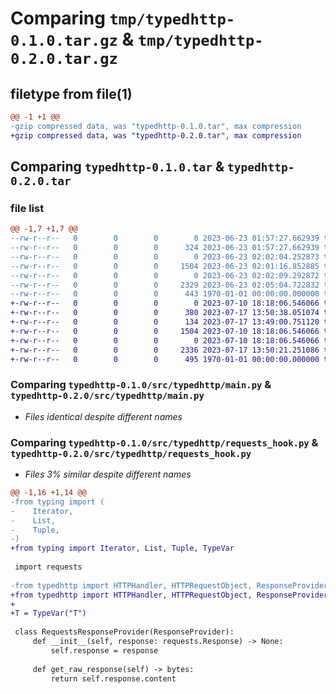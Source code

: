 # Comparing `tmp/typedhttp-0.1.0.tar.gz` & `tmp/typedhttp-0.2.0.tar.gz`

## filetype from file(1)

```diff
@@ -1 +1 @@
-gzip compressed data, was "typedhttp-0.1.0.tar", max compression
+gzip compressed data, was "typedhttp-0.2.0.tar", max compression
```

## Comparing `typedhttp-0.1.0.tar` & `typedhttp-0.2.0.tar`

### file list

```diff
@@ -1,7 +1,7 @@
--rw-r--r--   0        0        0        0 2023-06-23 01:57:27.662939 typedhttp-0.1.0/README.md
--rw-r--r--   0        0        0      324 2023-06-23 01:57:27.662939 typedhttp-0.1.0/pyproject.toml
--rw-r--r--   0        0        0        0 2023-06-23 02:02:04.252873 typedhttp-0.1.0/src/typedhttp/__init__.py
--rw-r--r--   0        0        0     1504 2023-06-23 02:01:16.852885 typedhttp-0.1.0/src/typedhttp/main.py
--rw-r--r--   0        0        0        0 2023-06-23 02:02:09.292872 typedhttp-0.1.0/src/typedhttp/py.typed
--rw-r--r--   0        0        0     2329 2023-06-23 02:05:04.722832 typedhttp-0.1.0/src/typedhttp/requests_hook.py
--rw-r--r--   0        0        0      443 1970-01-01 00:00:00.000000 typedhttp-0.1.0/PKG-INFO
+-rw-r--r--   0        0        0        0 2023-07-10 18:18:06.546066 typedhttp-0.2.0/README.md
+-rw-r--r--   0        0        0      380 2023-07-17 13:50:38.051074 typedhttp-0.2.0/pyproject.toml
+-rw-r--r--   0        0        0      134 2023-07-17 13:49:00.751120 typedhttp-0.2.0/src/typedhttp/__init__.py
+-rw-r--r--   0        0        0     1504 2023-07-10 18:18:06.546066 typedhttp-0.2.0/src/typedhttp/main.py
+-rw-r--r--   0        0        0        0 2023-07-10 18:18:06.546066 typedhttp-0.2.0/src/typedhttp/py.typed
+-rw-r--r--   0        0        0     2336 2023-07-17 13:50:21.251086 typedhttp-0.2.0/src/typedhttp/requests_hook.py
+-rw-r--r--   0        0        0      495 1970-01-01 00:00:00.000000 typedhttp-0.2.0/PKG-INFO
```

### Comparing `typedhttp-0.1.0/src/typedhttp/main.py` & `typedhttp-0.2.0/src/typedhttp/main.py`

 * *Files identical despite different names*

### Comparing `typedhttp-0.1.0/src/typedhttp/requests_hook.py` & `typedhttp-0.2.0/src/typedhttp/requests_hook.py`

 * *Files 3% similar despite different names*

```diff
@@ -1,16 +1,14 @@
-from typing import (
-    Iterator,
-    List,
-    Tuple,
-)
+from typing import Iterator, List, Tuple, TypeVar
 
 import requests
 
-from typedhttp import HTTPHandler, HTTPRequestObject, ResponseProvider, T
+from typedhttp import HTTPHandler, HTTPRequestObject, ResponseProvider
+
+T = TypeVar("T")
 
 class RequestsResponseProvider(ResponseProvider):
     def __init__(self, response: requests.Response) -> None:
         self.response = response
 
     def get_raw_response(self) -> bytes:
         return self.response.content
```

